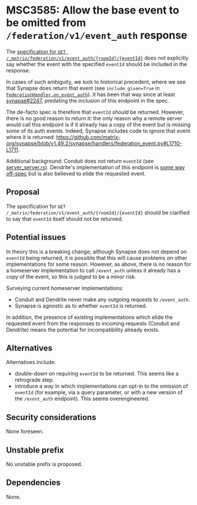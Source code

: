 # MSC3585: Allow the base event to be omitted from `/federation/v1/event_auth` response

The [specification for `GET
/_matrix/federation/v1/event_auth/{roomId}/{eventId}`](https://spec.matrix.org/unstable/server-server-api/#get_matrixfederationv1event_authroomideventid)
does not explicitly say whether the event with the specified `eventId` should
be included in the response.

In cases of such ambiguity, we look to historical precedent, where we see that
Synapse does return that event (see `include_given=True` in
[`FederationHandler.on_event_auth`](https://github.com/matrix-org/synapse/blob/v1.49.2/synapse/handlers/federation.py#L423)). It
has been that way since at least
[synapse#2247](https://github.com/matrix-org/synapse/pull/2247), predating the
inclusion of this endpoint in the spec.

The de-facto spec is therefore that `eventId` *should* be returned. However,
there is no good reason to return it: the only reason why a remote server would
call this endpoint is if it already has a copy of the event but is missing some
of its auth events. Indeed, Synapse includes code to ignore that event where it
is returned: https://github.com/matrix-org/synapse/blob/v1.49.2/synapse/handlers/federation_event.py#L1710-L1711.

Additional background: Conduit does *not* return `eventId` (see
[server_server.rs](https://gitlab.com/famedly/conduit/-/blob/9b57c89df6861eef97b8615ff22433f26c43a377/src/server_server.rs#L2432)). 
Dendrite's implementation of this endpoint is [some way
off-spec](https://github.com/matrix-org/dendrite/issues/2084) but is also
believed to elide the requested event.

## Proposal

The specification for `GET
/_matrix/federation/v1/event_auth/{roomId}/{eventId}` should be clarified to
say that `eventId` itself should not be returned.

## Potential issues

In theory this is a breaking change; although Synapse does not depend on
`eventId` being returned, it is possible that this will cause problems on other
implementations for some reason. However, as above, there is no reason for a
homeserver implementation to call `/event_auth` unless it already has a copy of
the event, so this is judged to be a minor risk.

Surveying current homeserver implementations:

 * Conduit and Dendrite never make any outgoing requests to `/event_auth`.
 * Synapse is agnostic as to whether `eventId` is returned.

In addition, the presence of existing implementations which elide the requested
event from the responses to incoming requests (Conduit and Dendrite) means the
potential for incompatibility already exists.

## Alternatives

Alternatives include:

 * double-down on requiring `eventId` to be returned. This seems like a
   retrograde step.
 * introduce a way in which implementations can opt-in to the omission of
   `eventId` (for example, via a query parameter, or with a new version of the
   `/event_auth` endpoint). This seems overengineered.

## Security considerations

None foreseen.

## Unstable prefix

No unstable prefix is proposed.

## Dependencies

None.
